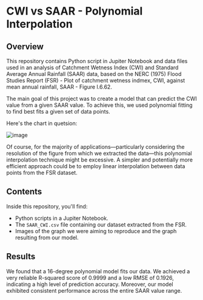 # CWI vs SAAR - Polynomial Interpolation
## Overview

This repository contains Python script in Jupiter Notebook and data files used in an analysis of Catchment Wetness Index (CWI) and Standard Average Annual Rainfall (SAAR) data, based on the NERC (1975) Flood Studies Report (FSR) - Plot of catchment wetness indmex, CWI, against mean annual rainfall, SAAR - Figure I.6.62.

The main goal of this project was to create a model that can predict the CWI value from a given SAAR value. To achieve this, we used polynomial fitting to find best fits a given set of data points.

Here's the chart in quetsion:

![image](https://github.com/Patryk-Obermajer/CWI-vs-SAAR---Polynomial-Interpolation/assets/69651910/a1881cb3-2cfa-4051-a235-b8089e834dbb)

Of course, for the majority of applications—particularly considering the resolution of the figure from which we extracted the data—this polynomial interpolation technique might be excessive. A simpler and potentially more efficient approach could be to employ linear interpolation between data points from the FSR dataset.

## Contents

Inside this repository, you'll find:

- Python scripts in a Jupiter Notebook.
- The `SAAR_CWI.csv` file containing our dataset extracted from the FSR.
- Images of the graph we were aiming to reproduce and the graph resulting from our model.

## Results

We found that a 16-degree polynomial model fits our data. We achieved a very reliable R-squared score of 0.9999 and a low RMSE of 0.1926, indicating a high level of prediction accuracy.
Moreover, our model exhibited consistent performance across the entire SAAR value range.

